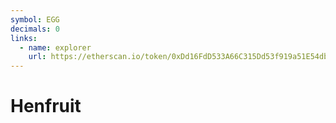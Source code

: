 ```yaml
---
symbol: EGG
decimals: 0
links:
  - name: explorer
    url: https://etherscan.io/token/0xDd16FdD533A66C315Dd53f919a51E54dbaa5B29f
---
```


# Henfruit
